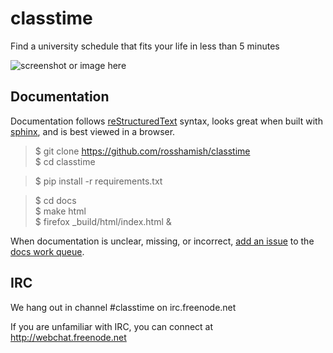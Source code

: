 classtime
=========

Find a university schedule that fits your life in less than 5 minutes

![screenshot or image here](https://cloud.githubusercontent.com/assets/1527504/5063160/358f456e-6d98-11e4-9a65-01f91607817d.png)

Documentation
-------------

Documentation follows [reStructuredText] syntax, looks great when built with [sphinx], and is best viewed in a browser.

> $ git clone https://github.com/rosshamish/classtime  
> $ cd classtime  

> $ pip install -r requirements.txt  

> $ cd docs  
> $ make html  
> $ firefox _build/html/index.html &

When documentation is unclear, missing, or incorrect, [add an issue][issue-new] to the [docs work queue][milestones].

[reStructuredText]: http://docutils.sourceforge.net/docs/user/rst/quickref.html
[sphinx]: http://sphinx-doc.org/
[issue-new]: https://github.com/RossHamish/classtime/issues/new
[milestones]: https://github.com/RossHamish/classtime/milestones

IRC
---

We hang out in channel #classtime on irc.freenode.net

If you are unfamiliar with IRC, you can connect at http://webchat.freenode.net
